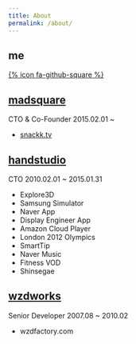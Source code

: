 ```yaml
---
title: About
permalink: /about/
---
```


## me

[{% icon fa-github-square %}](https://github/egg- "My Github")

## [madsquare](http://madsquare.net)

CTO & Co-Founder 2015.02.01 ~

* [snackk.tv](http://snackk.tv)

## [handstudio](http://handstudio.net)

CTO 2010.02.01 ~ 2015.01.31

* Explore3D
* Samsung Simulator
* Naver App
* Display Engineer App
* Amazon Cloud Player
* London 2012 Olympics
* SmartTip
* Naver Music
* Fitness VOD
* Shinsegae

## [wzdworks](http://wzdworks.com)

Senior Developer 2007.08 ~ 2010.02

* wzdfactory.com
